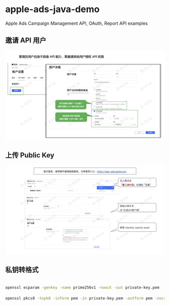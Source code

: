 # apple-ads-java-demo
Apple Ads Campaign Management API, OAuth, Report API examples

## 邀请 API 用户

![Invite User](assets/invite-api-user.jpg?raw=true "Invite User")

## 上传 Public Key

![Upload a Public Key](assets/upload-public-key.jpg?raw=true "Upload a Public Key")

## 私钥转格式

```bash

openssl ecparam -genkey -name prime256v1 -noout -out private-key.pem

openssl pkcs8 -topk8 -inform pem -in private-key.pem -outform pem -nocrypt -out private-key-new.pem

```